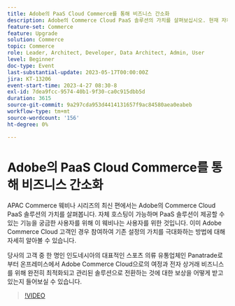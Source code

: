 ```yaml
---
title: Adobe의 PaaS Cloud Commerce를 통해 비즈니스 간소화
description: Adobe의 Commerce Cloud PaaS 솔루션의 가치를 살펴보십시오. 현재 자체 호스팅 중이며 PaaS 솔루션이 제공할 수 있는 기능이 궁금한 사용자를 위해 이 웨비나를 제공합니다.
feature-set: Commerce
feature: Upgrade
solution: Commerce
topic: Commerce
role: Leader, Architect, Developer, Data Architect, Admin, User
level: Beginner
doc-type: Event
last-substantial-update: 2023-05-17T00:00:00Z
jira: KT-13206
event-start-time: 2023-4-27 08:30-8
exl-id: 7dea9fcc-9574-40b1-9f30-ca0c915dbb5d
duration: 3615
source-git-commit: 9a297cda953d4414131657f9ac84580aea0eabeb
workflow-type: tm+mt
source-wordcount: '156'
ht-degree: 0%

---
```


# Adobe의 PaaS Cloud Commerce를 통해 비즈니스 간소화

APAC Commerce 웨비나 시리즈의 최신 편에서는 Adobe의 Commerce Cloud PaaS 솔루션의 가치를 살펴봅니다. 자체 호스팅이 가능하며 PaaS 솔루션이 제공할 수 있는 기능을 궁금한 사용자를 위해 이 웨비나는 사용자를 위한 것입니다. 이미 Adobe Commerce Cloud 고객인 경우 참여하여 기존 설정의 가치를 극대화하는 방법에 대해 자세히 알아볼 수 있습니다.

당사의 고객 중 한 명인 인도네시아의 대표적인 스포츠 의류 유통업체인 Panatrade로부터 온프레미스에서 Adobe Commerce Cloud으로의 여정과 전자 상거래 비즈니스를 위해 완전히 최적화되고 관리된 솔루션으로 전환하는 것에 대한 보상을 어떻게 받고 있는지 들어보실 수 있습니다.

>[!VIDEO](https://video.tv.adobe.com/v/3419132/?learn=on)
